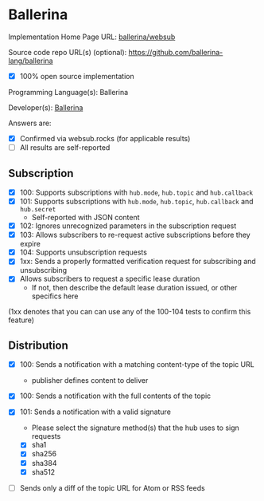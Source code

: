 # Ballerina

Implementation Home Page URL: [ballerina/websub](https://central.ballerina.io/ballerina/websubhub/latest) 

Source code repo URL(s) (optional): https://github.com/ballerina-lang/ballerina
* [x] 100% open source implementation

Programming Language(s): Ballerina 

Developer(s): [Ballerina](https://ballerina.io/)

Answers are:
* [x] Confirmed via websub.rocks (for applicable results)
* [ ] All results are self-reported

## Subscription

* [x] 100: Supports subscriptions with `hub.mode`, `hub.topic` and `hub.callback`  
* [x] 101: Supports subscriptions with `hub.mode`, `hub.topic`, `hub.callback` and `hub.secret`
  * Self-reported with JSON content  
* [x] 102: Ignores unrecognized parameters in the subscription request
* [x] 103: Allows subscribers to re-request active subscriptions before they expire
* [x] 104: Supports unsubscription requests
* [x] 1xx: Sends a properly formatted verification request for subscribing and unsubscribing
* [x] Allows subscribers to request a specific lease duration
  * If not, then describe the default lease duration issued, or other specifics here

(1xx denotes that you can can use any of the 100-104 tests to confirm this feature)

## Distribution

* [x] 100: Sends a notification with a matching content-type of the topic URL
  * publisher defines content to deliver  
* [x] 100: Sends a notification with the full contents of the topic
* [x] 101: Sends a notification with a valid signature
  * Please select the signature method(s) that the hub uses to sign requests
  * [x] sha1
  * [x] sha256
  * [x] sha384
  * [x] sha512
* [ ] Sends only a diff of the topic URL for Atom or RSS feeds

